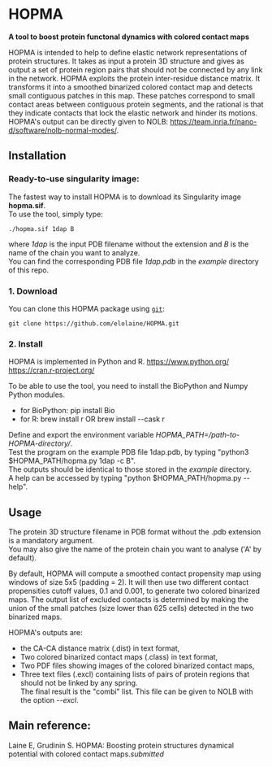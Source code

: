 # HOPMA
**A tool to boost protein functonal dynamics with colored contact maps**

HOPMA is intended to help to define elastic network representations of protein structures. It takes as input a protein 3D structure and gives as output a set of protein region pairs that should not be connected by any link in the network. HOPMA exploits the protein inter-residue distance matrix. It transforms it into a smoothed binarized colored contact map and detects small contiguous patches in this map. These patches correspond to small contact areas between contiguous protein segments, and the rational is that they indicate contacts that lock the elastic network and hinder its motions. HOPMA's output can be directly given to NOLB: https://team.inria.fr/nano-d/software/nolb-normal-modes/.

## Installation

### Ready-to-use singularity image:
The fastest way to install HOPMA is to download its Singularity image **hopma.sif**.  
To use the tool, simply type:
```
./hopma.sif 1dap B
```
where *1dap* is the input PDB filename without the extension and *B* is the name of the chain you want to analyze.  
You can find the corresponding PDB file *1dap.pdb* in the *example* directory of this repo.

### 1. Download

You can clone this HOPMA package using [`git`](https://git-scm.com/):

```
git clone https://github.com/elolaine/HOPMA.git
```

### 2. Install

HOPMA is implemented in Python and R.
https://www.python.org/
https://cran.r-project.org/  

To be able to use the tool, you need to install the BioPython and Numpy Python modules.
- for BioPython: pip install Bio  
- for R: brew install r OR brew install --cask r  

Define and export the environment variable *HOPMA_PATH=/path-to-HOPMA-directory/*.  
Test the program on the example PDB file 1dap.pdb, by typing "python3 $HOPMA_PATH/hopma.py 1dap -c B".  
The outputs should be identical to those stored in the *example* directory.  
A help can be accessed by typing "python $HOPMA_PATH/hopma.py --help".  

## Usage    

The protein 3D structure filename in PDB format without the .pdb extension is a mandatory argument.   
You may also give the name of the protein chain you want to analyse ('A' by default).

By default, HOPMA will compute a smoothed contact propensity map using windows of size 5x5 (padding = 2).
It will then use two different contact propensities cutoff values, 0.1 and 0.001, to generate two colored
binarized maps. The output list of excluded contacts is determined by making the union of the small patches
(size lower than 625 cells) detected in the two binarized maps.

HOPMA's outputs are:  
- the CA-CA distance matrix (.dist) in text format,  
- Two colored binarized contact maps (.class) in text format,  
- Two PDF files showing images of the colored binarized contact maps,  
- Three text files (.excl) containing lists of pairs of protein regions that should not be linked by any spring.  
The final result is the "combi" list. This file can be given to NOLB with the option *--excl*.  

## Main reference:  
Laine E, Grudinin S. HOPMA: Boosting protein structures dynamical potential with colored contact maps.*submitted*

